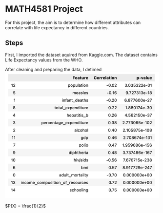# MATH4581 Project
 For this project, the aim is to determine how different attributes can correlate with life expectancy in different countries. 
 ## Steps
 First, I imported the dataset aquired from Kaggle.com. The dataset contains Life Expectancy values from the WHO. 

 After cleaning and preparing the data, I detimed 
 !["Correlation of each feature](correlation.png)


$P(X) = \frac{1}{2}$

